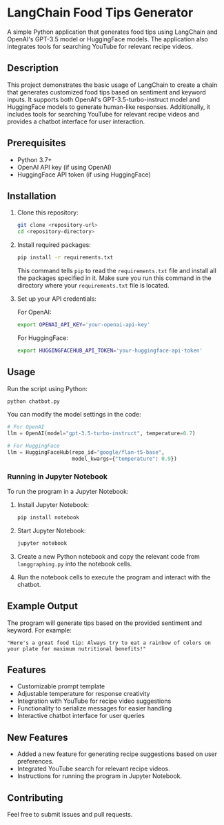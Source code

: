 # LangChain Food Tips Generator

A simple Python application that generates food tips using LangChain and OpenAI's GPT-3.5 model or HuggingFace models. The application also integrates tools for searching YouTube for relevant recipe videos.

## Description

This project demonstrates the basic usage of LangChain to create a chain that generates customized food tips based on sentiment and keyword inputs. It supports both OpenAI's GPT-3.5-turbo-instruct model and HuggingFace models to generate human-like responses. Additionally, it includes tools for searching YouTube for relevant recipe videos and provides a chatbot interface for user interaction.

## Prerequisites

- Python 3.7+
- OpenAI API key (if using OpenAI)
- HuggingFace API token (if using HuggingFace)

## Installation

1. Clone this repository:

   ```bash
   git clone <repository-url>
   cd <repository-directory>
   ```

2. Install required packages:

   ```bash
   pip install -r requirements.txt
   ```

   This command tells `pip` to read the `requirements.txt` file and install all the packages specified in it. Make sure you run this command in the directory where your `requirements.txt` file is located.

3. Set up your API credentials:

   For OpenAI:
   ```bash
   export OPENAI_API_KEY='your-openai-api-key'
   ```

   For HuggingFace:
   ```bash
   export HUGGINGFACEHUB_API_TOKEN='your-huggingface-api-token'
   ```

## Usage

Run the script using Python:

```bash
python chatbot.py
```

You can modify the model settings in the code:

```python
# For OpenAI
llm = OpenAI(model="gpt-3.5-turbo-instruct", temperature=0.7)

# For HuggingFace
llm = HuggingFaceHub(repo_id="google/flan-t5-base",
                     model_kwargs={"temperature": 0.9})
```

### Running in Jupyter Notebook

To run the program in a Jupyter Notebook:

1. Install Jupyter Notebook:

   ```bash
   pip install notebook
   ```

2. Start Jupyter Notebook:

   ```bash
   jupyter notebook
   ```

3. Create a new Python notebook and copy the relevant code from `langgraphing.py` into the notebook cells.

4. Run the notebook cells to execute the program and interact with the chatbot.

## Example Output

The program will generate tips based on the provided sentiment and keyword. For example:
```
"Here's a great food tip: Always try to eat a rainbow of colors on your plate for maximum nutritional benefits!"
```

## Features

- Customizable prompt template
- Adjustable temperature for response creativity
- Integration with YouTube for recipe video suggestions
- Functionality to serialize messages for easier handling
- Interactive chatbot interface for user queries

## New Features

- Added a new feature for generating recipe suggestions based on user preferences.
- Integrated YouTube search for relevant recipe videos.
- Instructions for running the program in Jupyter Notebook.

## Contributing

Feel free to submit issues and pull requests.